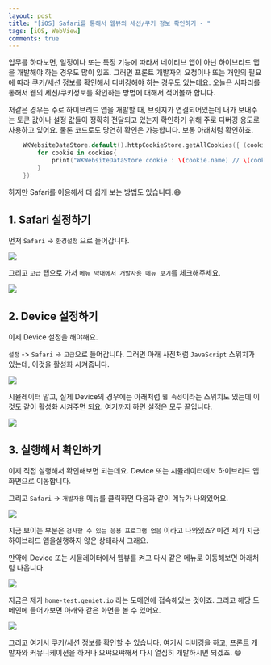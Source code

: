 ```yaml
---
layout: post
title: "[iOS] Safari를 통해서 웹뷰의 세션/쿠키 정보 확인하기 - "
tags: [iOS, WebView] 
comments: true
---
```


업무를 하다보면, 일정이나 또는 특정 기능에 따라서 네이티브 앱이 아닌 하이브리드 앱을 개발해야 하는 경우도 많이 있죠. 그러면 프론트 개발자의 요청이나 또는 개인의 필요에 따라 쿠키/세션 정보를 확인해서 디버깅해야 하는 경우도 있는데요. 오늘은 사파리를 통해서 웹의 세션/쿠키정보를 확인하는 방법에 대해서 적어볼까 합니다. 

저같은 경우는 주로 하이브리드 앱을 개발할 때, 브릿지가 연결되어있는데 내가 보내주는 토큰 값이나 설정 값들이 정확히 전달되고 있는지 확인하기 위해 주로 디버깅 용도로 사용하고 있어요. 물론 코드로도 당연히 확인은 가능합니다. 보통 아래처럼 확인하죠. 

```swift
    WKWebsiteDataStore.default().httpCookieStore.getAllCookies({ (cookies) in
        for cookie in cookies{
        	print("WKWebsiteDataStore cookie : \(cookie.name) // \(cookie.value)")
        }
    })
```

하지만 Safari를 이용해서 더 쉽게 보는 방법도 있습니다.😄


## 1. Safari 설정하기

먼저 `Safari` -> `환경설정` 으로 들어갑니다.

![](https://velog.velcdn.com/images/dev_kickbell/post/1d92d987-061f-455c-a9b2-b26b1dda0d3e/image.png)

그리고 `고급` 탭으로 가서 `메뉴 막대에서 개발자용 메뉴 보기`를 체크해주세요. 

![](https://velog.velcdn.com/images/dev_kickbell/post/a7f13f33-7afd-4d45-b0ad-3e99c6f1035a/image.png)

## 2. Device 설정하기

이제 Device 설정을 해야해요. 

`설정` -> `Safari` -> `고급`으로 들어갑니다. 그러면 아래 사진처럼 `JavaScript` 스위치가 있는데, 이것을 활성화 시켜줍니다. 

![](https://velog.velcdn.com/images/dev_kickbell/post/a4dcd112-2e32-493f-9451-5205a2361069/image.png)

시뮬레이터 말고, 실제 Device의 경우에는 아래처럼 `웹 속성`이라는 스위치도 있는데 이것도 같이 활성화 시켜주면 되요. 여기까지 하면 설정은 모두 끝입니다. 

![](https://velog.velcdn.com/images/dev_kickbell/post/efc490dd-371d-4ceb-a9ca-301984cafd19/image.png)

## 3. 실행해서 확인하기 

이제 직접 실행해서 확인해보면 되는데요. Device 또는 시뮬레이터에서 하이브리드 앱 화면으로 이동합니다. 

그리고 `Safari` -> `개발자용` 메뉴를 클릭하면 다음과 같이 메뉴가 나와있어요. 

![](https://velog.velcdn.com/images/dev_kickbell/post/33de2c6e-4043-47a8-9fa2-f28de554e8a2/image.png)

지금 보이는 부분은 `검사할 수 있는 응용 프로그램 없음` 이라고 나와있죠? 이건 제가 지금 하이브리드 앱을실행하지 않은 상태라서 그래요. 

만약에 Device 또는 시뮬레이터에서 웹뷰를 켜고 다시 같은 메뉴로 이동해보면 아래처럼 나옵니다. 

![](https://velog.velcdn.com/images/dev_kickbell/post/ee20890a-2f2b-4ecf-b364-9187c00fd7ae/image.png)

지금은 제가 `home-test.geniet.io` 라는 도메인에 접속해있는 것이죠. 그리고 해당 도메인에 들어가보면 아래와 같은 화면을 볼 수 있어요. 

![](https://velog.velcdn.com/images/dev_kickbell/post/a642b71a-1d2d-472b-8b6b-b23adb428dce/image.png)

그리고 여기서 쿠키/세션 정보를 확인할 수 있습니다. 여기서 디버깅을 하고, 프론트 개발자와 커뮤니케이션을 하거나 으쌰으쌰해서 다시 열심히 개발하시면 되겠죠. 😄




